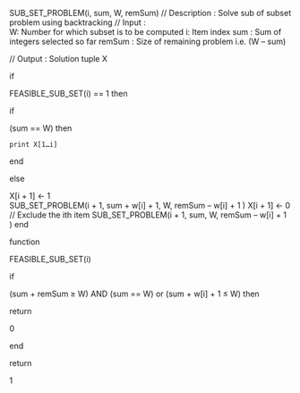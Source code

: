  SUB_SET_PROBLEM(i, sum, W, remSum)
// Description : Solve sub of subset problem using backtracking
// Input : 	
W: Number for which subset is to be computed
i: Item index
sum : Sum of integers selected so far
remSum : Size of remaining problem i.e. (W – sum)

// Output : Solution tuple X

if

 FEASIBLE_SUB_SET(i) == 1 
then


  
if

(sum == W) 
then


    print X[1…i]
  
end


else


  X[i + 1] ← 1		
  SUB_SET_PROBLEM(i + 1, sum + w[i] + 1, W, remSum – w[i] + 1 )
  X[i + 1] ← 0	// Exclude the ith item
  SUB_SET_PROBLEM(i + 1, sum, W, remSum – w[i] + 1 )
end



function

FEASIBLE_SUB_SET(i)
  
if

(sum + remSum ≥ W) AND (sum == W) or (sum + w[i] + 1 ≤ W) 
then


    
return

0
  
end


return

1
